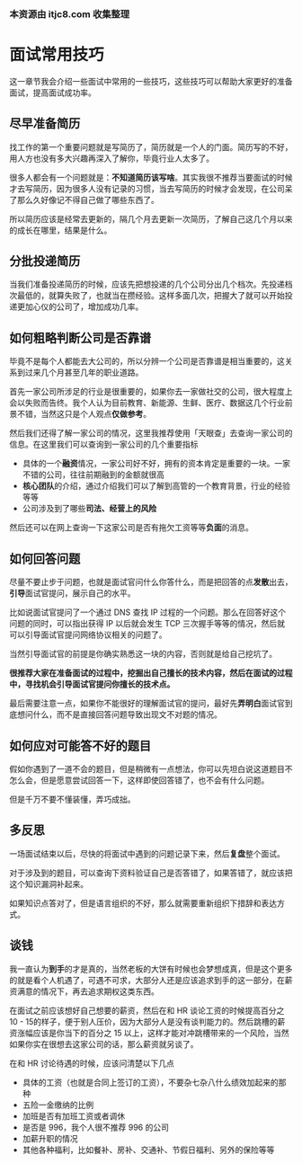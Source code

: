 ### 本资源由 itjc8.com 收集整理
 # 面试常用技巧
 
 这一章节我会介绍一些面试中常用的一些技巧，这些技巧可以帮助大家更好的准备面试，提高面试成功率。
 
 ## 尽早准备简历
 
 找工作的第一个重要问题就是写简历了，简历就是一个人的门面。简历写的不好，用人方也没有多大兴趣再深入了解你，毕竟行业人太多了。
 
 很多人都会有一个问题就是：**不知道简历该写啥**。其实我很不推荐当要面试的时候才去写简历，因为很多人没有记录的习惯，当去写简历的时候才会发现，在公司呆了那么久好像记不得自己做了哪些东西了。
 
 所以简历应该是经常去更新的，隔几个月去更新一次简历，了解自己这几个月以来的成长在哪里，结果是什么。
 
 ## 分批投递简历
 
 当我们准备投递简历的时候，应该先把想投递的几个公司分出几个档次。先投递档次最低的，就算失败了，也就当在攒经验。这样多面几次，把握大了就可以开始投递更加心仪的公司了，增加成功几率。
 
 ## 如何粗略判断公司是否靠谱
 
 毕竟不是每个人都能去大公司的，所以分辨一个公司是否靠谱是相当重要的，这关系到过来几个月甚至几年的职业道路。
 
 首先一家公司所涉足的行业是很重要的，如果你去一家做社交的公司，很大程度上会以失败而告终。我个人认为目前教育、新能源、生鲜、医疗、数据这几个行业前景不错，当然这只是个人观点**仅做参考**。
 
 然后我们还得了解一家公司的情况，这里我推荐使用「天眼查」去查询一家公司的信息。在这里我们可以查询到一家公司的几个重要指标
 
 - 具体的一个**融资**情况，一家公司好不好，拥有的资本肯定是重要的一块。一家不错的公司，往往前期融到的金额就很高
 - **核心团队**的介绍，通过介绍我们可以了解到高管的一个教育背景，行业的经验等等
 - 公司涉及到了哪些**司法、经营上的风险**
 
 然后还可以在网上查询一下这家公司是否有拖欠工资等等**负面**的消息。
 
 ## 如何回答问题

尽量不要止步于问题，也就是面试官问什么你答什么，而是把回答的点**发散**出去，**引导**面试官提问，展示自己的水平。

比如说面试官提问了一个通过 DNS 查找 IP 过程的一个问题。那么在回答好这个问题的同时，可以指出获得 IP 以后就会发生 TCP 三次握手等等的情况，然后就可以引导面试官提问网络协议相关的问题了。

当然引导面试官的前提是你确实熟悉这一块的内容，否则就是给自己挖坑了。

**很推荐大家在准备面试的过程中，挖掘出自己擅长的技术内容，然后在面试的过程中，寻找机会引导面试官提问你擅长的技术点。**

最后需要注意一点，如果你不能很好的理解面试官的提问，最好先**弄明白**面试官到底想问什么，而不是直接回答问题导致出现文不对题的情况。

 ## 如何应对可能答不好的题目
 
 假如你遇到了一道不会的题目，但是稍微有一点想法，你可以先坦白说这道题目不怎么会，但是愿意尝试回答一下，这样即使回答错了，也不会有什么问题。
 
 但是千万不要不懂装懂，弄巧成拙。
 
 ## 多反思
 
 一场面试结束以后，尽快的将面试中遇到的问题记录下来，然后**复盘**整个面试。
 
 对于涉及到的题目，可以查询下资料验证自己是否答错了，如果答错了，就应该把这个知识漏洞补起来。
 
 如果知识点答对了，但是语言组织的不好，那么就需要重新组织下措辞和表达方式。
 
 ## 谈钱
 
 我一直认为**到手**的才是真的，当然老板的大饼有时候也会梦想成真，但是这个更多的就是看个人机遇了，可遇不可求，大部分人还是应该追求到手的这一部分，在薪资满意的情况下，再去追求期权这类东西。
 
 在面试之前应该想好自己想要的薪资，然后在和 HR 谈论工资的时候提高百分之 10 - 15的样子，便于别人压价，因为大部分人是没有谈判能力的。然后跳槽的薪资涨幅应该是你当下的百分之 15 以上，这样才能对冲跳槽带来的一个风险，当然如果你实在很想去这家公司的话，那么薪资就另谈了。
 
 在和 HR 讨论待遇的时候，应该问清楚以下几点
 
 - 具体的工资（也就是合同上签订的工资），不要杂七杂八什么绩效加起来的那种
 - 五险一金缴纳的比例
 - 加班是否有加班工资或者调休
 - 是否是 996，我个人很不推荐 996 的公司
 - 加薪升职的情况
 - 其他各种福利，比如餐补、房补、交通补、节假日福利、另外的保险等等